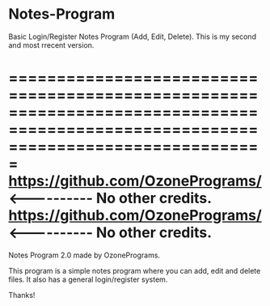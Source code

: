 # Notes-Program
Basic Login/Register Notes Program (Add, Edit, Delete). This is my second and most rrecent version.

===================================================================================================================================
https://github.com/OzonePrograms/ <---------- No other credits. https://github.com/OzonePrograms/ <---------- No other credits.
===================================================================================================================================

Notes Program 2.0 made by OzonePrograms.

This program is a simple notes program where you can add, edit and delete files. It also has a general login/register system.

Thanks!
